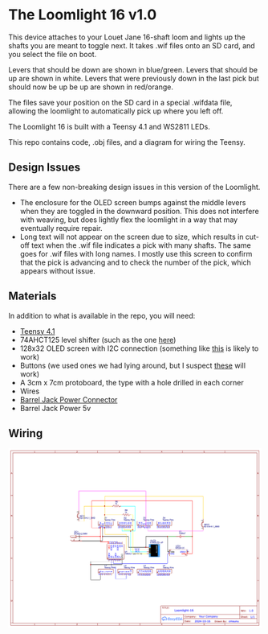 # The Loomlight 16 v1.0

This device attaches to your Louet Jane 16-shaft loom and lights up the shafts you are meant to toggle next. It takes .wif files onto an SD card, and you select the file on boot.

Levers that should be down are shown in blue/green. Levers that should be up are shown in white. Levers that were previously down in the last pick but should now be up be up are shown in red/orange.

The files save your position on the SD card in a special .wifdata file, allowing the loomlight to automatically pick up where you left off.

The Loomlight 16 is built with a Teensy 4.1 and WS2811 LEDs.

This repo contains code, .obj files, and a diagram for wiring the Teensy.

## Design Issues
There are a few non-breaking design issues in this version of the Loomlight.
- The enclosure for the OLED screen bumps against the middle levers when they are toggled in the downward position. This does not interfere with weaving, but does lightly flex the loomlight in a way that may eventually require repair.
- Long text will not appear on the screen due to size, which results in cut-off text when the .wif file indicates a pick with many shafts. The same goes for .wif files with long names. I mostly use this screen to confirm that the pick is advancing and to check the number of the pick, which appears without issue.

## Materials
In addition to what is available in the repo, you will need:
- [Teensy 4.1](https://www.pjrc.com/store/teensy41.html)
- 74AHCT125 level shifter (such as the one [here](https://www.adafruit.com/product/1787))
- 128x32 OLED screen with I2C connection (something like [this](https://www.amazon.com/Teyleten-Robot-Display-SSD1306-Raspberry/dp/B08ZY4YBHL) is likely to work)
- Buttons (we used ones we had lying around, but I suspect [these](https://www.amazon.com/dp/B07P25F2DL) will work)
- A 3cm x 7cm protoboard, the type with a hole drilled in each corner
- Wires
- [Barrel Jack Power Connector](https://www.amazon.com/Socket-Threaded-Connector-Adapter-Dustproof/dp/B08SJM2G52)
- Barrel Jack Power 5v

## Wiring
![diagram](wiring.png)
